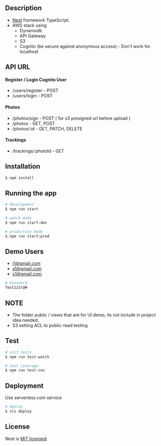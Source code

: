 ## Description

- [Nest](https://github.com/nestjs/nest) framework TypeScript.
- AWS stack using
  - Dynamodb
  - API Gateway
  - S3
  - Cognito (be secure against anonymous access) - Don't work for localhost


## API URL

#### Register / Login Cognito User
- /users/register - POST
- /users/login - POST
#### Photos
- /photos/sign - POST ( for s3 presigned url before upload )
- /photos - GET, POST 
- /photos/:id - GET, PATCH, DELETE
#### Trackings
- /trackings/:photoId - GET

## Installation

```bash
$ npm install
```

## Running the app

```bash
# development
$ npm run start

# watch mode
$ npm run start:dev

# production mode
$ npm run start:prod
```


## Demo Users
- j1@gmail.com
- a1@gmail.com
- s1@gmail.com

```bash
# Password
Test123!@#
```

## NOTE

- The folder public / views that are for UI demo, its not include in project idea needed.
- S3 setting ACL to public-read testing 


## Test

```bash
# unit tests
$ npm run test:watch

# test coverage
$ npm run test:cov
```


## Deployment

Use serverless.com service

```bash
# deploy
$ sls deploy

```


## License

Nest is [MIT licensed](LICENSE).
